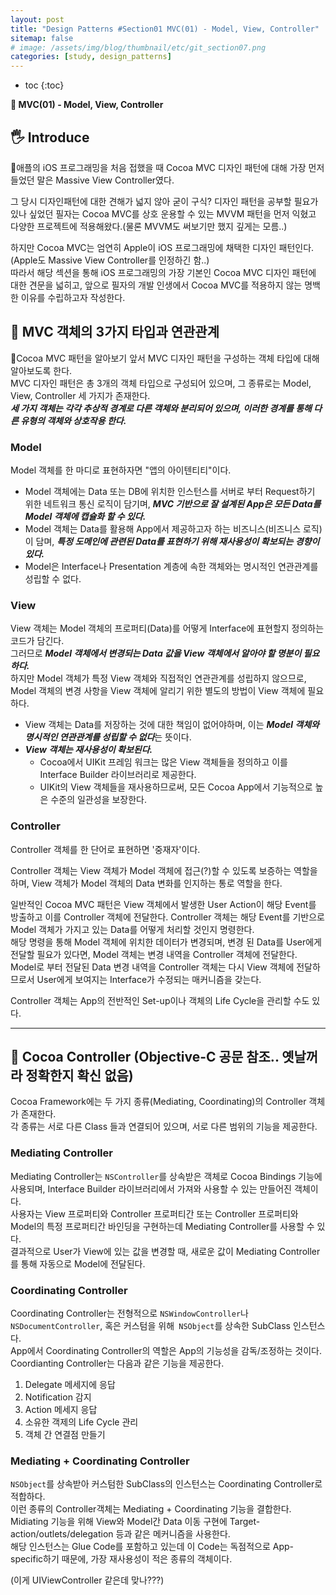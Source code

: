 ```yaml
---
layout: post
title: "Design Patterns #Section01 MVC(01) - Model, View, Controller"
sitemap: false
# image: /assets/img/blog/thumbnail/etc/git_section07.png
categories: [study, design_patterns]
---
```


* toc
{:toc}

**📌 MVC(01) - Model, View, Controller**

## 🖐️ Introduce
애플의 iOS 프로그래밍을 처음 접했을 때 Cocoa MVC 디자인 패턴에 대해 가장 먼저 들었던 말은 Massive View Controller였다. 

그 당시 디자인패턴에 대한 견해가 넓지 않아 굳이 구식? 디자인 패턴을 공부할 필요가 있나 싶었던 필자는 Cocoa MVC를 상호 운용할 수 있는 MVVM 패턴을 먼저 익혔고 다양한 프로젝트에 적용해왔다.(물론 MVVM도 써보기만 했지 깊게는 모름..)

하지만 Cocoa MVC는 엄연히 Apple이 iOS 프로그래밍에 채택한 디자인 패턴인다.(Apple도 Massive View Controller를 인정하긴 함..)   
따라서 해당 섹션을 통해 iOS 프로그래밍의 가장 기본인 Cocoa MVC 디자인 패턴에 대한 견문을 넓히고, 앞으로 필자의 개발 인생에서 Cocoa MVC를 적용하지 않는 명백한 이유를 수립하고자 작성한다.

## 🌱 MVC 객체의 3가지 타입과 연관관계
Cocoa MVC 패턴을 알아보기 앞서 MVC 디자인 패턴을 구성하는 객체 타입에 대해 알아보도록 한다.    
MVC 디자인 패턴은 총 3개의 객체 타입으로 구성되어 있으며, 그 종류로는 Model, View, Controller 세 가지가 존재한다.   
***세 가지 객체는 각각 추상적 경계로 다른 객체와 분리되어 있으며, 이러한 경계를 통해 다른 유형의 객체와 상호작용 한다.***

### Model
Model 객체를 한 마디로 표현하자면 "앱의 아이텐티티"이다.      

* Model 객체에는 Data 또는 DB에 위치한 인스턴스를 서버로 부터 Request하기 위한 네트워크 통신 로직이 담기며, ***MVC 기반으로 잘 설계된 App은 모든 Data를 Model 객체에 캡슐화 할 수 있다.***   
* Model 객체는 Data를 활용해 App에서 제공하고자 하는 비즈니스(비즈니스 로직)이 담며, ***특정 도메인에  관련된 Data를 표현하기 위해 재사용성이 확보되는 경향이 있다.***   
* Model은 Interface나 Presentation 계층에 속한 객체와는 명시적인 연관관계를 성립할 수 없다.

### View
View 객체는 Model 객체의 프로퍼티(Data)를 어떻게 Interface에 표현할지 정의하는 코드가 담긴다.    
그러므로 ***Model 객체에서 변경되는 Data 값을 View 객체에서 알아야 할 명분이 필요하다.***    
하지만 Model 객체가 특정 View 객체와 직접적인 연관관계를 성립하지 않으므로, Model 객체의 변경 사항을 View 객체에 알리기 위한 별도의 방법이 View 객체에 필요하다.  

* View 객체는 Data를 저장하는 것에 대한 책임이 없어야하며, 이는 ***Model 객체와 명시적인 연관관계를 성립할 수 없다***는 뜻이다.
* ***View 객체는 재사용성이 확보된다.***
  * Cocoa에서 UIKit 프레임 워크는 많은 View 객체들을 정의하고 이를 Interface Builder 라이브러리로 제공한다.
  * UIKit의 View 객체들을 재사용하므로써, 모든 Cocoa App에서 기능적으로 높은 수준의 일관성을 보장한다.


### Controller
Controller 객체를 한 단어로 표현하면 '중재자'이다.

Controller 객체는 View 객체가 Model 객체에 접근(?)할 수 있도록 보증하는 역할을 하며, View 객체가 Model 객체의 Data 변화를 인지하는 통로 역할을 한다.   

일반적인 Cocoa MVC 패턴은 View 객체에서 발생한 User Action이 해당 Event를 방출하고 이를 Controller 객체에 전달한다.    Controller 객체는 해당 Event를 기반으로 Model 객체가 가지고 있는 Data를 어떻게 처리할 것인지 명령한다.     
해당 명령을 통해 Model 객체에 위치한 데이터가 변경되며, 변경 된 Data를 User에게 전달할 필요가 있다면, Model 객체는 변경 내역을 Controller 객체에 전달한다.   
Model로 부터 전달된 Data 변경 내역을 Controller 객체는 다시 View 객체에 전달하므로서 User에게 보여지는 Interface가 수정되는 매커니즘을 갖는다.   

Controller 객체는 App의 전반적인 Set-up이나 객체의 Life Cycle을 관리할 수도 있다.

---

## 🌱 Cocoa Controller (Objective-C 공문 참조.. 옛날꺼라 정확한지 확신 없음)
Cocoa Framework에는 두 가지 종류(Mediating, Coordinating)의 Controller 객체가 존재한다.    
각 종류는 서로 다른 Class 들과 연결되어 있으며, 서로 다른 범위의 기능을 제공한다.

### Mediating Controller
Mediating Controller는 `NSController`를 상속받은 객체로 Cocoa Bindings 기능에 사용되며, Interface Builder 라이브러리에서 가져와 사용할 수 있는 만들어진 객체이다.       
사용자는 View 프로퍼티와 Controller 프로퍼티간 또는 Controller 프로퍼티와 Model의 특정 프로퍼티간 바인딩을 구현하는데 Mediating Controller를 사용할 수 있다.     
결과적으로 User가 View에 있는 값을 변경할 때, 새로운 값이 Mediating Controller를 통해 자동으로 Model에 전달된다.     

### Coordinating Controller
Coordinating Controller는 전형적으로 `NSWindowController`나 `NSDocumentController`, 혹은 커스텀을 위해` NSObject`를 상속한 SubClass 인스턴스다.     
App에서 Coordinating Controller의 역할은 App의 기능성을 감독/조정하는 것이다.     
Coordianting Controller는 다음과 같은 기능을 제공한다.      
1. Delegate 메세지에 응답
2. Notification 감지
3. Action 메세지 응답
4. 소유한 객제의 Life Cycle 관리
5. 객체 간 연결점 만들기

### Mediating + Coordinating Controller
`NSObject`를 상속받아 커스텀한 SubClass의 인스턴스는 Coordinating Controller로 적합하다.     
이런 종류의 Controller객체는 Mediating + Coordinating 기능을 결합한다.     
Midiating 기능을 위해 View와 Model간 Data 이동 구현에 Target-action/outlets/delegation 등과 같은 메커니즘을 사용한다.       
해당 인스턴스는 Glue Code를 포함하고 있는데 이 Code는 독점적으로 App-specific하기 때문에, 가장 재사용성이 적은 종류의 객체이다.

(이게 UIViewController 같은데 맞나???)